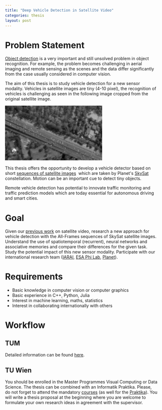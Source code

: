 ```yaml
---
title: "Deep Vehicle Detection in Satellite Video"
categories: thesis
layout: post
---
```


# Problem Statement
<a href="https://arxiv.org/abs/1506.01497">Object detection</a> is a very important and still unsolved problem in object recognition. For example, the problem becomes challenging in aerial imaging and remote sensing as the scenes and the data differ significantly from the case usually considered in computer vision.

The aim of this thesis is to study vehicle detection for a new sensor modality. Vehicles in satellite images are tiny (4-10 pixel), the recognition of vehicles is challenging as seen in the following image cropped from the original satellite image.

![Deli](/assets/images/deli.png)

This thesis offers the opportunity to develop a vehicle detector based on short <a href="https://assets.planet.com/docs/Planet_Basic_L1A_All-Frames_User_Guide.pdf">sequences of satellite images</a>  which are taken by Planet's <a href="https://earth.esa.int/eogateway/missions/skysat">SkySat</a> constellation. Motion can be an important cue to detect tiny objects.

Remote vehicle detection has potential to innovate traffic monitoring and traffic prediction models which are today essential for autonomous driving and smart cities.

# Goal
Given our <a href="https://arxiv.org/abs/2001.10900">previous work</a> on satellite video, research a new approach for vehicle detection with the All-Frames sequences of SkySat satellite images. Understand the use of spatiotemporal (recurrent), neural networks and associative memories and compare their differences for the given task. Study the potential impact of this new sensor modality. Participate with our international research team (<a href="https://www.iarai.ac.at/traffic4cast/">IARAI</a>, <a href="https://philab.phi.esa.int">ESA Phi Lab</a>, <a href="http://www.planet.com">Planet</a>).

# Requirements
* Basic knowledge in computer vision or computer graphics
* Basic experience in C++, Python, Julia
* Interest in machine learning, maths, statistics
* Interest in collaborating internationally with others

# Workflow
## TUM
Detailed information can be found [here](https://www.in.tum.de/in/fuer-studierende/master-studiengaenge/informatik/abschlussarbeit/).

## TU Wien
You should be enrolled in the Master Programmes Visual Computing or Data Science. The thesis can be combined with an Informatik Praktika. Please, do not forget to attend the mandatory [courses](https://cvl.tuwien.ac.at/teaching/diplomarbeiten/allgemeine-hinweise-zu-masterarbeiten) (as well for the [Praktika](https://cvl.tuwien.ac.at/teaching/informatik-praktika/allgemeine-hinweise-zu-bachelorarbeiten-und-praktikas)). You will write a thesis proposal at the beginning where you are welcome to formulate your own research ideas in agreement with the supervisor.
